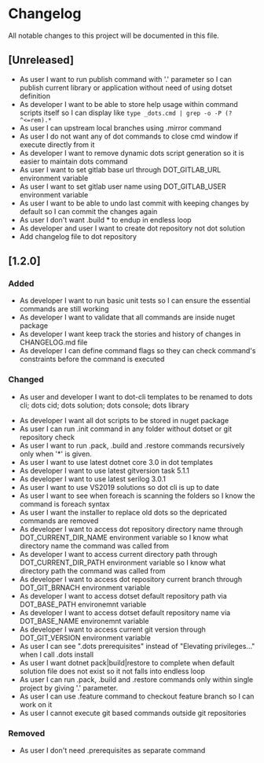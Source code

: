 # Changelog

All notable changes to this project will be documented in this file.

## [Unreleased]

 * As user I want to run publish command with '.' parameter so I can publish current library or application without need of using dotset definition 
 * As developer I want to be able to store help usage within command scripts itself so I can display like ```type _dots.cmd | grep -o -P (?^<=rem).*```
 * As user I can upstream local branches using .mirror command	
 * As user I do not want any of dot commands to close cmd window if execute directly from it
 * As developer I want to remove dynamic dots script generation so it is easier to maintain dots command
 * As user I want to set gitlab base url through DOT_GITLAB_URL environment variable
 * As user I want to set gitlab user name using DOT_GITLAB_USER environment variable
 * As user I want to be able to undo last commit with keeping changes by default so I can commit the changes again
 * As user I don't want .build * to endup in endless loop
 * As developer and user I want to create dot repository not dot solution
 * Add changelog file to dot repository



## [1.2.0] 

### Added

 - As developer I want to run basic unit tests so I can ensure the essential commands are still working
 - As developer I want to validate that all commands are inside nuget package 
 - As developer I want keep track the stories and history of changes in CHANGELOG.md file
 - As developer I can define command flags so they can check command's constraints before the command is executed 


### Changed

 * As user and developer I want to dot-cli templates to be renamed to dots cli; dots cid; dots solution; dots console; dots library
 - As developer I want all dot scripts to be stored in nuget package 
 - As user I can run .init command in any folder without dotset or git repository check
 - As user I want to run .pack, .build and .restore commands recursively only when '*' is given. 
 - As user I want to use latest dotnet core 3.0 in dot templates
 - As developer I want to use latest gitversion task 5.1.1
 - As developer I want to use latest serilog 3.0.1
 - As user I want to use VS2019 solutions so dot cli is up to date 
 - As user I want to see when foreach is scanning the folders so I know the command is foreach syntax
 - As user I want the installer to replace old dots so the depricated commands are removed
 - As developer I want to access dot repository directory name through DOT_CURRENT_DIR_NAME environment variable so I know what directory name the command was called from
 - As developer I want to access current directory path through DOT_CURRENT_DIR_PATH environment variable so I know what directory path the command was called from
 - As developer I want to access dot repository current branch through DOT_GIT_BRNACH environment variable
 - As developer I want to access dotset default repository path via DOT_BASE_PATH environemnt variable
 - As developer I want to access dotset default repository name via DOT_BASE_NAME environemnt variable
 - As developer I want to access current git version through DOT_GIT_VERSION environment variable
 - As user I can see ".dots prerequisites" instead of "Elevating privileges..." when I call .dots install 
 - As user I want dotnet pack|build|restore to complete when default solution file does not exist so it not falls into endless loop
 - As user I can run .pack, .build and .restore commands only within single project by giving '.' parameter. 
 - As user I can use .feature command to checkout feature branch so I can work on it 
 - As user I cannot execute git based commands outside git repositories 

### Removed
 
 - As user I don't need .prerequisites as separate command 
